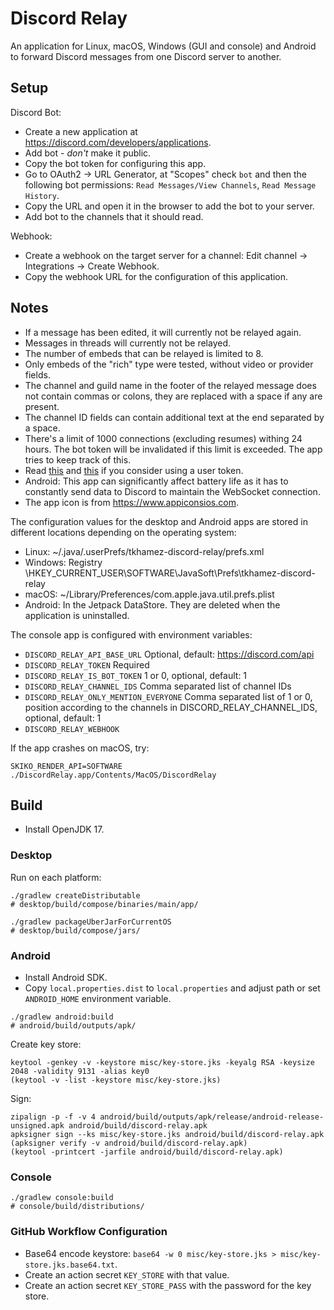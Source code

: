 # Discord Relay

An application for Linux, macOS, Windows (GUI and console) and Android to forward Discord messages from one Discord
server to another.

## Setup

Discord Bot:
- Create a new application at https://discord.com/developers/applications.
- Add bot - *don't* make it public.
- Copy the bot token for configuring this app.
- Go to OAuth2 -> URL Generator, at "Scopes" check `bot` and then the following bot permissions:
  `Read Messages/View Channels`, `Read Message History`.
- Copy the URL and open it in the browser to add the bot to your server.
- Add bot to the channels that it should read.

Webhook:
- Create a webhook on the target server for a channel: Edit channel -> Integrations -> Create Webhook.
- Copy the webhook URL for the configuration of this application.

## Notes

- If a message has been edited, it will currently not be relayed again.
- Messages in threads will currently not be relayed.
- The number of embeds that can be relayed is limited to 8.
- Only embeds of the "rich" type were tested, without video or provider fields.
- The channel and guild name in the footer of the relayed message does not contain commas or colons, they are replaced 
  with a space if any are present.
- The channel ID fields can contain additional text at the end separated by a space.
- There's a limit of 1000 connections (excluding resumes) withing 24 hours. The bot token will be invalidated if this 
  limit is exceeded. The app tries to keep track of this.
- Read [this](https://support.discord.com/hc/en-us/articles/115002192352) and 
  [this](https://discord.com/guidelines#respect-discord) if you consider using a user token.
- Android: This app can significantly affect battery life as it has to constantly send data to Discord to maintain
  the WebSocket connection.
- The app icon is from https://www.appiconsios.com.

The configuration values for the desktop and Android apps are stored in different locations depending on the operating
system:
- Linux: ~/.java/.userPrefs/tkhamez-discord-relay/prefs.xml
- Windows: Registry \HKEY_CURRENT_USER\SOFTWARE\JavaSoft\Prefs\tkhamez-discord-relay
- macOS: ~/Library/Preferences/com.apple.java.util.prefs.plist
- Android: In the Jetpack DataStore. They are deleted when the application is uninstalled.

The console app is configured with environment variables:
- `DISCORD_RELAY_API_BASE_URL` Optional, default: https://discord.com/api
- `DISCORD_RELAY_TOKEN` Required
- `DISCORD_RELAY_IS_BOT_TOKEN` 1 or 0, optional, default: 1
- `DISCORD_RELAY_CHANNEL_IDS` Comma separated list of channel IDs
- `DISCORD_RELAY_ONLY_MENTION_EVERYONE` Comma separated list of 1 or 0, position according to the channels 
  in DISCORD_RELAY_CHANNEL_IDS, optional, default: 1
- `DISCORD_RELAY_WEBHOOK`

If the app crashes on macOS, try:
```
SKIKO_RENDER_API=SOFTWARE ./DiscordRelay.app/Contents/MacOS/DiscordRelay
```

## Build

- Install OpenJDK 17.

### Desktop

Run on each platform:
```shell
./gradlew createDistributable
# desktop/build/compose/binaries/main/app/

./gradlew packageUberJarForCurrentOS
# desktop/build/compose/jars/
```

### Android

- Install Android SDK.
- Copy `local.properties.dist` to `local.properties` and adjust path or set `ANDROID_HOME` environment variable.

```shell
./gradlew android:build
# android/build/outputs/apk/
```

Create key store:
```shell
keytool -genkey -v -keystore misc/key-store.jks -keyalg RSA -keysize 2048 -validity 9131 -alias key0
(keytool -v -list -keystore misc/key-store.jks)
```

Sign:
```shell
zipalign -p -f -v 4 android/build/outputs/apk/release/android-release-unsigned.apk android/build/discord-relay.apk
apksigner sign --ks misc/key-store.jks android/build/discord-relay.apk
(apksigner verify -v android/build/discord-relay.apk)
(keytool -printcert -jarfile android/build/discord-relay.apk)
```

### Console

```shell
./gradlew console:build
# console/build/distributions/
```

### GitHub Workflow Configuration

- Base64 encode keystore: `base64 -w 0 misc/key-store.jks > misc/key-store.jks.base64.txt`.
- Create an action secret `KEY_STORE` with that value.
- Create an action secret `KEY_STORE_PASS` with the password for the key store.

